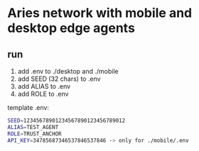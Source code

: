 # Aries network with mobile and desktop edge agents


## run
1. add .env to ./desktop and ./mobile
2. add SEED (32 chars) to .env
3. add ALIAS to .env
4. add ROLE to .env


template .env:
```bash
SEED=12345678901234567890123456789012
ALIAS=TEST_AGENT
ROLE=TRUST_ANCHOR
API_KEY=34785687346537846537846 -> only for ./mobile/.env
```


